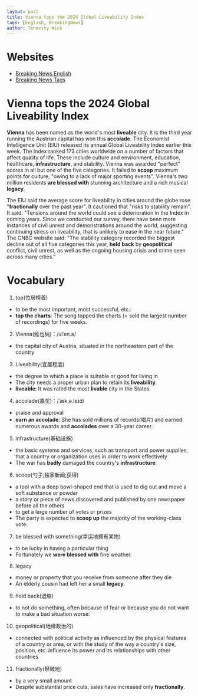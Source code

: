 ```yaml
---
layout: post
title: Vienna tops the 2024 Global Liveability Index
tags: [English, BreakingNews]
author: Tenacity Wick
---
```


# Websites

- [Breaking News English](https://breakingnewsenglish.com/)
- [Breaking News Tags](https://zhouqiang19980220.github.io/tags/#books)

# Vienna **tops** the 2024 Global **Liveability** Index

**Vienna** has been named as the world's most **liveable** city. It is the third year running the Austrian capital has won this **accolade**. The Economist Intelligence Unit (EIU) released its annual Global Liveability Index earlier this week. The Index ranked 173 cities worldwide on a number of factors that affect quality of life. These include culture and environment, education, healthcare, **infrastructure**, and stability. Vienna was awarded "perfect" scores in all but one of the five categories. It failed to **scoop** maximum points for culture, "owing to a lack of major sporting events". Vienna's two million residents **are blessed with** stunning architecture and a rich musical **legacy**.

The EIU said the average score for liveability in cities around the globe rose "**fractionally** over the past year". It cautioned that "risks to stability remain". It said: "Tensions around the world could see a deterioration in the Index in coming years. Since we conducted our survey, there have been more instances of civil unrest and demonstrations around the world, suggesting continuing stress on liveability, that is unlikely to ease in the near future." The CNBC website said: "The stability category recorded the biggest decline out of all five categories this year, **held back** by **geopolitical** conflict, civil unrest, as well as the ongoing housing crisis and crime seen across many cities."

# Vocabulary

1. top(位居榜首)
- to be the most important, most successful, etc.:
- **top the charts**: The song topped the charts (= sold the largest number of recordings) for five weeks.
2. Vienna(维也纳)：/viˈen.ə/
- the capital city of Austria, situated in the northeastern part of the country
3. Liveability(宜居程度)
- the degree to which a place is suitable or good for living in
- The city needs a proper urban plan to retain its **liveability**.
- **liveable**: It was rated the most **livable** city in the States.
4. accolade(嘉奖)：/ˈæk.ə.leɪd/
- praise and approval
- **earn an accolade**: She has sold millions of records(唱片) and earned numerous awards and **accolades** over a 30-year career.
5. infrastructure(基础设施)
- the basic systems and services, such as transport and power supplies, that a country or organization uses in order to work effectively
- The war has **badly** damaged the country's **infrastructure**.
6. scoop(勺子;独家新闻;获得)
- a tool with a deep bowl-shaped end that is used to dig out and move a soft substance or powder
- a story or piece of news discovered and published by one newspaper before all the others
- to get a large number of votes or prizes
- The party is expected to **scoop up** the majority of the working-class vote.
7. be blessed with something(幸运地拥有某物)
- to be lucky in having a particular thing
- Fortunately we **were blessed with** fine weather.
8. legacy
- money or property that you receive from someone after they die
- An elderly cousin had left her a small **legacy**.
9. hold back(退缩)
- to not do something, often because of fear or because you do not want to make a bad situation worse:
10. geopolitical(地缘政治的)
- connected with political activity as influenced by the physical features of a country or area, or with the study of the way a country's size, position, etc. influence its power and its relationships with other countries
11. fractionally(轻微地)
- by a very small amount
- Despite substantial price cuts, sales have increased only **fractionally**.